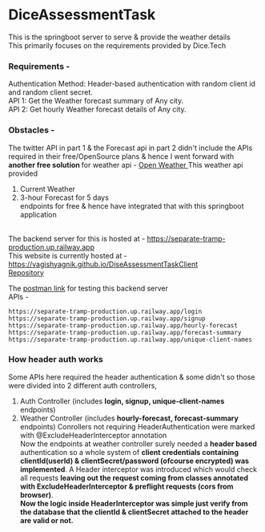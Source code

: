# DiceAssessmentTask

This is the springboot server to serve & provide the weather details <br>
This primarily focuses on the requirements provided by Dice.Tech 
### Requirements -
Authentication Method: Header-based authentication with random client id and random client secret. <br>
API 1: Get the Weather forecast summary of Any city. <br>
API 2: Get hourly Weather forecast details of Any city. <br>

### Obstacles - 
The twitter API in part 1 & the Forecast api in part 2 didn't include the APIs required in their free/OpenSource plans
& hence I went forward with <b>another free solution </b> for weather api - [ Open Weather ](https://openweathermap.org/api)
This weather api provided <br>
1. Current Weather
2. 3-hour Forecast for 5 days <br>
endpoints for free & hence have integrated that with this springboot application
<br> <br>

The backend server for this is hosted at - https://separate-tramp-production.up.railway.app <br>
This website is currently hosted at - https://vagishyagnik.github.io/DiseAssessmentTaskClient <br>
[Repository](https://github.com/vagishyagnik/DiseAssessmentTaskClient)

The [postman link](https://drive.google.com/file/d/15WgcqLVjLp9YzNuzmLzi6ct-FMy_lLKM/view?usp=sharing) for testing this backend server <br>
APIs - 
```
https://separate-tramp-production.up.railway.app/login
https://separate-tramp-production.up.railway.app/signup
https://separate-tramp-production.up.railway.app/hourly-forecast
https://separate-tramp-production.up.railway.app/forecast-summary
https://separate-tramp-production.up.railway.app/unique-client-names
```

### How header auth works
Some APIs here required the header authentication & some didn't so those were divided into 2 different auth controllers, <br>
1. Auth Controller (includes <b>login, signup, unique-client-names</b> endpoints)
2. Weather Controller (includes <b>hourly-forecast, forecast-summary</b> endpoints)
Conrollers not requiring HeaderAuthentication were marked with </b>@ExcludeHeaderInterceptor</b> annotation <br>
Now the endpoints at weather controller surely needed a <b>header based</b> authentication so a whole system of <b>client credentials containing clientId(userId) & clientSecret/password (ofcourse encrypted) was implemented</b>. A Header interceptor was introduced which would check all requests <b>leaving out the request coming from classes annotated with ExcludeHeaderInterceptor & preflight requests (cors from browser)</b>. <br>
<b>Now the logic inside HeaderInterceptor was simple just verify from the database that the clientId & clientSecret attached to the header are valid or not.</b>
